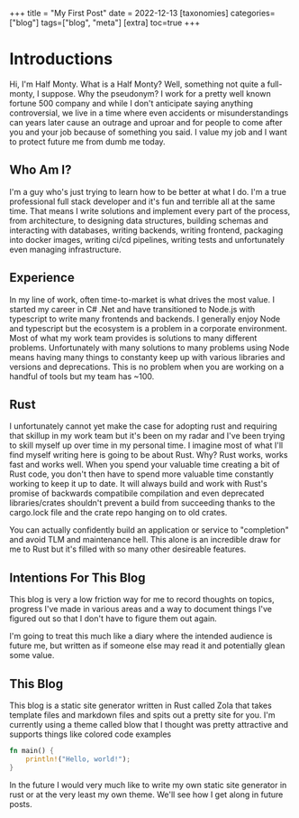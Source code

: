 +++
title = "My First Post"
date = 2022-12-13
[taxonomies]
categories=["blog"]
tags=["blog", "meta"]
[extra]
toc=true
+++

# Introductions

Hi, I'm Half Monty. What is a Half Monty? Well, something not quite a full-monty, I suppose. Why the pseudonym? I work for a pretty well known fortune 500 company and while I don't anticipate saying anything controversial, we live in a time where even accidents or misunderstandings can years later cause an outrage and uproar and for people to come after you and your job because of something you said. I value my job and I want to protect future me from dumb me today.

## Who Am I?

I'm a guy who's just trying to learn how to be better at what I do. I'm a true professional full stack developer and it's fun and terrible all at the same time. That means I write solutions and implement every part of the process, from architecture, to designing data structures, building schemas and interacting with databases, writing backends, writing frontend, packaging into docker images, writing ci/cd pipelines, writing tests and unfortunately even managing infrastructure. 

## Experience

In my line of work, often time-to-market is what drives the most value. I started my career in C# .Net and have transitioned to Node.js with typescript to write many frontends and backends. I generally enjoy Node and typescript but the ecosystem is a problem in a corporate environment. Most of what my work team provides is solutions to many different problems. Unfortunately with many solutions to many problems using Node means having many things to constanty keep up with various libraries and versions and deprecations. This is no problem when you are working on a handful of tools but my team has ~100. 

## Rust

I unfortunately cannot yet make the case for adopting rust and requiring that skillup in my work team but it's been on my radar and I've been trying to skill myself up over time in my personal time. I imagine most of what I'll find myself writing here is going to be about Rust. Why? Rust works, works fast and works well. When you spend your valuable time creating a bit of Rust code, you don't then have to spend more valuable time constantly working to keep it up to date. It will always build and work with Rust's promise of backwards compatibile compilation and even deprecated libraries/crates shouldn't prevent a build from succeeding thanks to the cargo.lock file and the crate repo hanging on to old crates. 

You can actually confidently build an application or service to "completion" and avoid TLM and maintenance hell. This alone is an incredible draw for me to Rust but it's filled with so many other desireable features.

## Intentions For This Blog

This blog is very a low friction way for me to record thoughts on topics, progress I've made in various areas and a way to document things I've figured out so that I don't have to figure them out again.

I'm going to treat this much like a diary where the intended audience is future me, but written as if someone else may read it and potentially glean some value.

## This Blog

This blog is a static site generator written in Rust called Zola that takes template files and markdown files and spits out a pretty site for you. I'm currently using a theme called blow that I thought was pretty attractive and supports things like colored code examples

```rust
fn main() {
    println!("Hello, world!");
}
```

In the future I would very much like to write my own static site generator in rust or at the very least my own theme. We'll see how I get along in future posts.